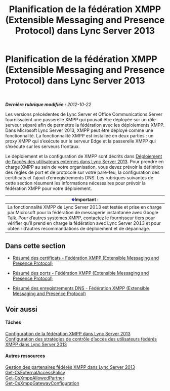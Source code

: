 ﻿---
title: Planification de la fédération XMPP (Extensible Messaging and Presence Protocol) dans Lync Server 2013
TOCTitle: Planification de la fédération XMPP (Extensible Messaging and Presence Protocol) dans Lync Server 2013
ms:assetid: 952b33e2-1f58-4831-9a39-1dfec2a316ad
ms:mtpsurl: https://technet.microsoft.com/fr-fr/library/JJ205107(v=OCS.15)
ms:contentKeyID: 49298113
ms.date: 05/20/2016
mtps_version: v=OCS.15
ms.translationtype: HT
---

# Planification de la fédération XMPP (Extensible Messaging and Presence Protocol) dans Lync Server 2013

 

_**Dernière rubrique modifiée :** 2012-10-22_

Les versions précédentes de Lync Server et Office Communications Server fournissaient une passerelle XMPP qui pouvait être déployée sur un rôle serveur séparé afin de permettre la fédération avec les déploiements XMPP. Dans Microsoft Lync Server 2013, XMPP peut être déployé comme une fonctionnalité. La fonctionnalité XMPP est installée en deux parties : un proxy XMPP qui s’exécute sur le serveur Edge et la passerelle XMPP qui s’exécute sur les serveurs frontaux.

Le déploiement et la configuration de XMPP sont décrits dans [Déploiement de l’accès des utilisateurs externes dans Lync Server 2013](lync-server-2013-deploying-external-user-access.md). Pour prendre en charge XMPP au sein de votre organisation, vous devez prévoir la définition des règles de port et de protocole sur votre pare-feu, la configuration des certificats et l’ajout d’enregistrements DNS. Les rubriques suivantes de cette section résument les informations nécessaires pour prévoir la fédération XMPP pour votre déploiement.

<table>
<thead>
<tr class="header">
<th><img src="images/Gg425917.important(OCS.15).gif" title="important" alt="important" />Important :</th>
</tr>
</thead>
<tbody>
<tr class="odd">
<td>La fonctionnalité XMPP de Lync Server 2013 est testée et prise en charge par Microsoft pour la fédération de messagerie instantanée avec Google Talk. Pour d’autres systèmes XMPP, contactez le fournisseur tiers pour vérifier qu’il prend en charge la fédération avec Lync Server 2013 et pour obtenir d’autres recommandations de déploiement et de dépannage.</td>
</tr>
</tbody>
</table>


## Dans cette section

  - [Résumé des certificats - Fédération XMPP (Extensible Messaging and Presence Protocol)](lync-server-2013-certificate-summary-extensible-messaging-and-presence-protocol-xmpp-federation.md)

  - [Résumé des ports - Fédération XMPP (Extensible Messaging and Presence Protocol)](lync-server-2013-port-summary-extensible-messaging-and-presence-protocol-xmpp-federation.md)

  - [Résumé des enregistrements DNS - Fédération XMPP (Extensible Messaging and Presence Protocol)](lync-server-2013-dns-summary-extensible-messaging-and-presence-protocol-xmpp-federation.md)

## Voir aussi

#### Tâches

[Configuration de la fédération XMPP dans Lync Server 2013](lync-server-2013-setting-up-xmpp-federation.md)  
[Configuration des stratégies de contrôle d’accès des utilisateurs fédérés XMPP dans Lync Server 2013](lync-server-2013-configure-policies-to-control-xmpp-federated-user-access.md)  

#### Autres ressources

[Gestion des partenaires fédérés XMPP dans Lync Server 2013](lync-server-2013-manage-xmpp-federated-partners-for-your-organization.md)  
[Get-CsExternalAccessPolicy](get-csexternalaccesspolicy.md)  
[Get-CsXmppAllowedPartner](get-csxmppallowedpartner.md)  
[Get-CsXmppGatewayConfiguration](get-csxmppgatewayconfiguration.md)

